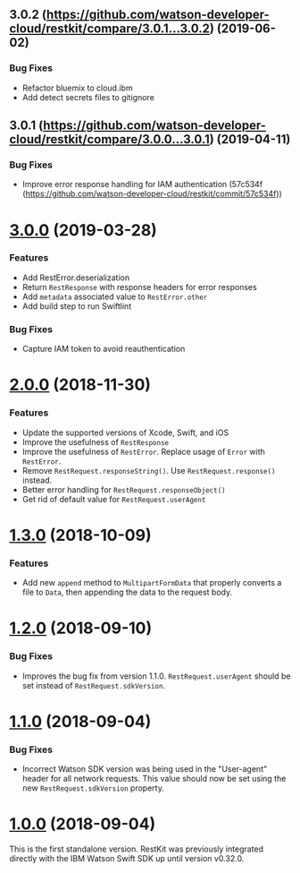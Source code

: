 
## 3.0.2 (https://github.com/watson-developer-cloud/restkit/compare/3.0.1...3.0.2) (2019-06-02)

### Bug Fixes

* Refactor bluemix to cloud.ibm
* Add detect secrets files to gitignore

## 3.0.1 (https://github.com/watson-developer-cloud/restkit/compare/3.0.0...3.0.1) (2019-04-11)

### Bug Fixes

* Improve error response handling for IAM authentication (57c534f (https://github.com/watson-developer-cloud/restkit/commit/57c534f))

# [3.0.0](https://github.com/watson-developer-cloud/restkit/compare/2.0.0...3.0.0) (2019-03-28)

### Features

* Add RestError.deserialization
* Return `RestResponse` with response headers for error responses
* Add `metadata` associated value to `RestError.other`
* Add build step to run Swiftlint

### Bug Fixes

* Capture IAM token to avoid reauthentication


# [2.0.0](https://github.com/watson-developer-cloud/restkit/compare/1.3.0...2.0.0) (2018-11-30)

### Features

* Update the supported versions of Xcode, Swift, and iOS
* Improve the usefulness of `RestResponse`
* Improve the usefulness of `RestError`. Replace usage of `Error` with `RestError`.
* Remove `RestRequest.responseString()`. Use `RestRequest.response()` instead.
* Better error handling for `RestRequest.responseObject()`
* Get rid of default value for `RestRequest.userAgent`


# [1.3.0](https://github.com/watson-developer-cloud/restkit/compare/1.2.0...1.3.0) (2018-10-09)

### Features

* Add new `append` method to `MultipartFormData` that properly converts a file to `Data`, then appending the data to the request body.


# [1.2.0](https://github.com/watson-developer-cloud/swift-sdk/compare/1.1.0...1.2.0) (2018-09-10)

### Bug Fixes

* Improves the bug fix from version 1.1.0. `RestRequest.userAgent` should be set instead of `RestRequest.sdkVersion`.


# [1.1.0]((https://github.com/watson-developer-cloud/restkit/compare/1.0.0...1.1.0)) (2018-09-04)

### Bug Fixes

* Incorrect Watson SDK version was being used in the "User-agent" header for all network requests. This value should now be set using the new `RestRequest.sdkVersion` property.


# [1.0.0](https://github.com/watson-developer-cloud/restkit/tree/1.0.0) (2018-09-04)

This is the first standalone version. RestKit was previously integrated directly with the IBM Watson Swift SDK up until version v0.32.0.

